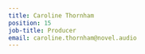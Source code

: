 ```yaml
---
title: Caroline Thornham
position: 15
job-title: Producer
email: caroline.thornham@novel.audio
---
```


